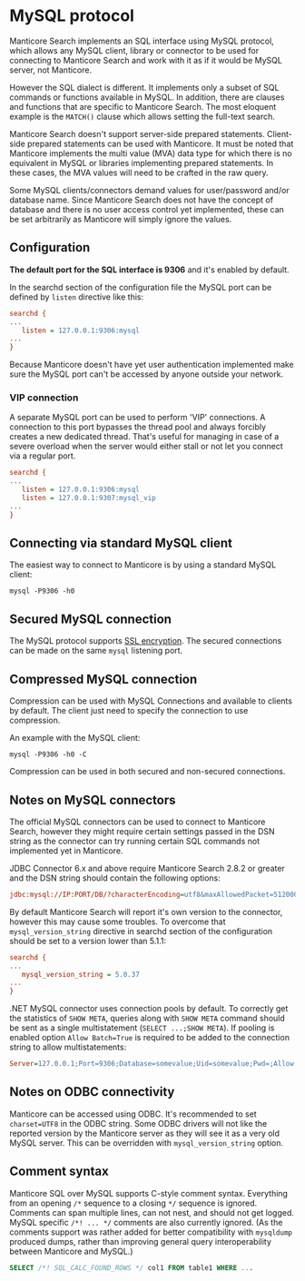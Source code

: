 # MySQL protocol

Manticore Search implements an SQL interface using MySQL protocol, which allows any MySQL client, library or connector to be used for connecting to Manticore Search and work with it as if it would be MySQL server, not Manticore.

However the SQL dialect is different. It implements only a subset of SQL commands or functions available in MySQL. In addition, there are clauses and functions that are specific to Manticore Search. The most eloquent example is the `MATCH()` clause which allows setting the full-text search.

Manticore Search doesn't support server-side prepared statements. Client-side prepared statements can be used with Manticore. It must be noted that Manticore implements the multi value (MVA) data type for which there is no equivalent in MySQL or libraries implementing prepared statements. In these cases, the MVA values will need to be crafted in the raw query.

Some MySQL clients/connectors demand values for user/password and/or database name. Since Manticore Search does not have the concept of database and there is no user access control yet implemented, these can be set  arbitrarily as Manticore will simply ignore the values.

## Configuration

**The default port for the SQL interface is 9306** and it's enabled by default. 

In the searchd section of the configuration file the MySQL port can be defined by `listen` directive like this:

```ini
searchd {
...
   listen = 127.0.0.1:9306:mysql
...
}
``` 

Because Manticore doesn't have yet user authentication implemented make sure the MySQL port can't be accessed by anyone outside your network.

### VIP connection
A separate MySQL port can be used to perform 'VIP' connections. A connection to this port bypasses the thread pool and always forcibly creates a new dedicated thread. That's useful for managing in case of a severe overload when the server would either stall or not let you connect via a regular port.

```ini
searchd {
...
   listen = 127.0.0.1:9306:mysql
   listen = 127.0.0.1:9307:mysql_vip
...
}
``` 

## Connecting via standard MySQL client
The easiest way to connect to Manticore is by using a standard MySQL client:

```shell
mysql -P9306 -h0
```

## Secured MySQL connection

The MySQL protocol supports [SSL encryption](Security/SSL.md). The secured connections  can be made on the same `mysql` listening port.

## Compressed MySQL connection

Compression can be used with MySQL Connections and available to clients by default. The client just need to specify the connection to use compression.

An example with the MySQL client:

```shell
mysql -P9306 -h0 -C
```

Compression can be used in both secured and non-secured connections.
 
## Notes on MySQL connectors
The official MySQL connectors can be used to connect to Manticore Search, however they might require certain settings passed in the DSN string as the connector can try running certain SQL commands not implemented yet in Manticore.

JDBC Connector 6.x and above require Manticore Search 2.8.2 or greater and the DSN string should contain the following options:
```ini
jdbc:mysql://IP:PORT/DB/?characterEncoding=utf8&maxAllowedPacket=512000&serverTimezone=XXX
```

By default Manticore Search will report it's own version to the connector, however this may cause some troubles. To overcome that `mysql_version_string` directive in searchd section of the configuration should be set to a version lower than 5.1.1:

```ini
searchd {
...
   mysql_version_string = 5.0.37
...
}
``` 

.NET MySQL connector uses connection pools by default. To correctly get the statistics of `SHOW META`, queries along with `SHOW META` command should be sent as a single multistatement (`SELECT ...;SHOW META`). If pooling is enabled option `Allow Batch=True` is required to be added to the connection string to allow multistatements:
```ini
Server=127.0.0.1;Port=9306;Database=somevalue;Uid=somevalue;Pwd=;Allow Batch=True;
```

## Notes on ODBC connectivity
Manticore can be accessed using ODBC. It's recommended to set `charset=UTF8` in the ODBC string. Some ODBC drivers will not like the reported version by the Manticore server as they will see it as a very old MySQL server. This can be overridden with `mysql_version_string` option.

## Comment syntax

Manticore SQL over MySQL supports C-style comment syntax. Everything from an opening `/*` sequence to a closing `*/` sequence is ignored. Comments can span multiple lines, can not nest, and should not get logged. MySQL specific `/*! ... */` comments are also currently ignored. (As the comments support was rather added for better compatibility with `mysqldump` produced dumps, rather than improving general query interoperability between Manticore and MySQL.)

```sql
SELECT /*! SQL_CALC_FOUND_ROWS */ col1 FROM table1 WHERE ...
```
